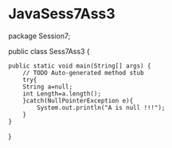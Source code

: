 # JavaSess7Ass3

package Session7;

public class Sess7Ass3 {

	public static void main(String[] args) {
		// TODO Auto-generated method stub
		try{
		String a=null;
		int Length=a.length();
		}catch(NullPointerException e){
			System.out.println("A is null !!!");
		}
	}
}
